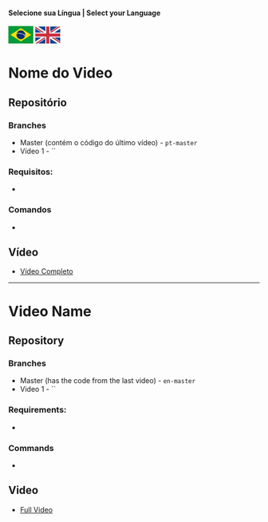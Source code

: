 #### Selecione sua Língua | Select your Language
<a href='#nome-do-video'><img src="images/pt-br.png" alt="Português" width="50" /></a>
<a href='#video-name'><img src="images/en.jpg" alt="English" width="50" /></a>

# Nome do Video

## Repositório

### Branches
* Master (contém o código do último vídeo)  - `pt-master` 
* Vídeo 1 - ``

### Requisitos:
*


### Comandos
*

## Vídeo

* [Vídeo Completo]() 


---

# Video Name

## Repository

### Branches
* Master (has the code from the last video)  - `en-master` 
* Video 1 - ``

### Requirements:
*

### Commands
*

## Video

* [Full Video]() 

